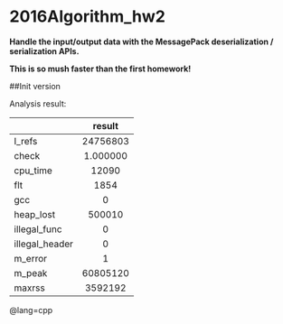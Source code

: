 # 2016Algorithm_hw2
**Handle the input/output data with the MessagePack deserialization / serialization APIs.**

**This is so mush faster than the first homework!**

##Init version

Analysis result:

||result|
|---|:---:|
|I_refs|24756803|
|check|1.000000|
|cpu_time|12090|
|flt|1854|
|gcc|0|
|heap_lost|500010|
|illegal_func|0|
|illegal_header|0|
|m_error|1|
|m_peak|60805120|
|maxrss|3592192|
@lang=cpp

